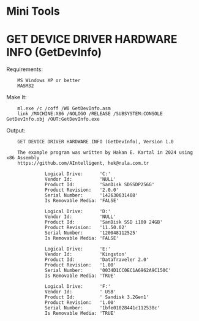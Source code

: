 # Mini Tools

# GET DEVICE DRIVER HARDWARE INFO (GetDevInfo)

Requirements:

		MS Windows XP or better
		MASM32

Make It:

		ml.exe /c /coff /W0 GetDevInfo.asm 
		link /MACHINE:X86 /NOLOGO /RELEASE /SUBSYSTEM:CONSOLE GetDevInfo.obj /OUT:GetDevInfo.exe
		
Output:

		GET DEVICE DRIVER HARDWARE INFO (GetDevInfo), Version 1.0

		The example program was written by Hakan E. Kartal in 2024 using x86 Assembly
		https://github.com/AIntelligent, hek@nula.com.tr

				  Logical Drive:      'C:'
				  Vendor Id:          'NULL'
				  Product Id:         'SanDisk SDSSDP256G'
				  Product Revision:   '2.0.0'
				  Serial Number:      '142630631408'
				  Is Removable Media: 'FALSE'

				  Logical Drive:      'D:'
				  Vendor Id:          'NULL'
				  Product Id:         'SanDisk SSD i100 24GB'
				  Product Revision:   '11.50.02'
				  Serial Number:      '120048112525'
				  Is Removable Media: 'FALSE'

				  Logical Drive:      'E:'
				  Vendor Id:          'Kingston'
				  Product Id:         'DataTraveler 2.0'
				  Product Revision:   '1.00'
				  Serial Number:      '0034D1CC0EC1A6962A9C150C'
				  Is Removable Media: 'TRUE'

				  Logical Drive:      'F:'
				  Vendor Id:          ' USB'
				  Product Id:         ' Sandisk 3.2Gen1'
				  Product Revision:   '1.00'
				  Serial Number:      '1bfe01028441c112538c'
				  Is Removable Media: 'TRUE'
